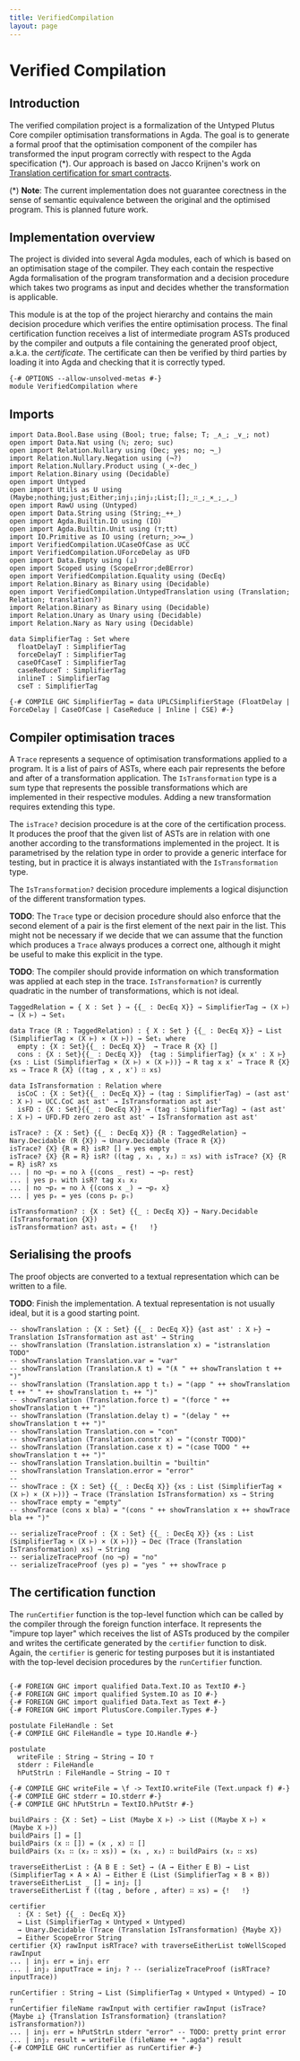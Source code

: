 ```yaml
---
title: VerifiedCompilation
layout: page
---
```

# Verified Compilation

## Introduction

The verified compilation project is a formalization of the Untyped Plutus Core compiler optimisation transformations in Agda.
The goal is to generate a formal proof that the optimisation component of the compiler has transformed the input program correctly
with respect to the Agda specification (*). Our approach is based on Jacco Krijnen's work on
[Translation certification for smart contracts](https://www.sciencedirect.com/science/article/pii/S0167642323001338).


(*) **Note**: The current implementation does not guarantee corectness in the sense of semantic equivalence between
the original and the optimised program. This is planned future work.

## Implementation overview

The project is divided into several Agda modules, each of which is based on an optimisation stage of the compiler.
They each contain the respective Agda formalisation of the program transformation and a decision procedure which takes
two programs as input and decides whether the transformation is applicable.

This module is at the top of the project hierarchy and contains the main decision procedure which verifies the entire optimisation
process. The final certification function receives a list of intermediate program ASTs produced by the compiler and outputs a file
containing the generated proof object, a.k.a. the _certificate_. The certificate can then be verified by third parties by loading
it into Agda and checking that it is correctly typed.

```
{-# OPTIONS --allow-unsolved-metas #-}
module VerifiedCompilation where
```

## Imports

```
import Data.Bool.Base using (Bool; true; false; T; _∧_; _∨_; not)
open import Data.Nat using (ℕ; zero; suc)
open import Relation.Nullary using (Dec; yes; no; ¬_)
import Relation.Nullary.Negation using (¬?)
import Relation.Nullary.Product using (_×-dec_)
import Relation.Binary using (Decidable)
open import Untyped
open import Utils as U using (Maybe;nothing;just;Either;inj₁;inj₂;List;[];_∷_;_×_;_,_)
open import RawU using (Untyped)
open import Data.String using (String;_++_)
open import Agda.Builtin.IO using (IO)
open import Agda.Builtin.Unit using (⊤;tt)
import IO.Primitive as IO using (return;_>>=_)
import VerifiedCompilation.UCaseOfCase as UCC
import VerifiedCompilation.UForceDelay as UFD
open import Data.Empty using (⊥)
open import Scoped using (ScopeError;deBError)
open import VerifiedCompilation.Equality using (DecEq)
import Relation.Binary as Binary using (Decidable)
open import VerifiedCompilation.UntypedTranslation using (Translation; Relation; translation?)
import Relation.Binary as Binary using (Decidable)
import Relation.Unary as Unary using (Decidable)
import Relation.Nary as Nary using (Decidable)

data SimplifierTag : Set where
  floatDelayT : SimplifierTag
  forceDelayT : SimplifierTag
  caseOfCaseT : SimplifierTag
  caseReduceT : SimplifierTag
  inlineT : SimplifierTag
  cseT : SimplifierTag

{-# COMPILE GHC SimplifierTag = data UPLCSimplifierStage (FloatDelay | ForceDelay | CaseOfCase | CaseReduce | Inline | CSE) #-}

```

## Compiler optimisation traces

A `Trace` represents a sequence of optimisation transformations applied to a program. It is a list of pairs of ASTs,
where each pair represents the before and after of a transformation application.
The `IsTransformation` type is a sum type that represents the possible transformations which are implemented in their
respective modules. Adding a new transformation requires extending this type.

The `isTrace?` decision procedure is at the core of the certification process. It produces the proof that the given
list of ASTs are in relation with one another according to the transformations implemented in the project. It is
parametrised by the relation type in order to provide a generic interface for testing, but in practice it is always
instantiated with the `IsTransformation` type.

The `IsTransformation?` decision procedure implements a logical disjunction of the different transformation types.

**TODO**: The `Trace` type or decision procedure should also enforce that the second element of a pair is the first
element of the next pair in the list. This might not be necessary if we decide that we can assume that the function
which produces a `Trace` always produces a correct one, although it might be useful to make this explicit in the type.

**TODO**: The compiler should provide information on which transformation was applied at each step in the trace.
`IsTransformation?` is currently quadratic in the number of transformations, which is not ideal.

```
TaggedRelation = { X : Set } → {{_ : DecEq X}} → SimplifierTag → (X ⊢) → (X ⊢) → Set₁

data Trace (R : TaggedRelation) : { X : Set } {{_ : DecEq X}} → List (SimplifierTag × (X ⊢) × (X ⊢)) → Set₁ where
  empty : {X : Set}{{_ : DecEq X}}  → Trace R {X} []
  cons : {X : Set}{{_ : DecEq X}}  {tag : SimplifierTag} {x x' : X ⊢} {xs : List (SimplifierTag × (X ⊢) × (X ⊢))} → R tag x x' → Trace R {X} xs → Trace R {X} ((tag , x , x') ∷ xs)

data IsTransformation : Relation where
  isCoC : {X : Set}{{_ : DecEq X}} → (tag : SimplifierTag) → (ast ast' : X ⊢) → UCC.CoC ast ast' → IsTransformation ast ast'
  isFD : {X : Set}{{_ : DecEq X}} → (tag : SimplifierTag) → (ast ast' : X ⊢) → UFD.FD zero zero ast ast' → IsTransformation ast ast'

isTrace? : {X : Set} {{_ : DecEq X}} {R : TaggedRelation} → Nary.Decidable (R {X}) → Unary.Decidable (Trace R {X})
isTrace? {X} {R = R} isR? [] = yes empty
isTrace? {X} {R = R} isR? ((tag , x₁ , x₂) ∷ xs) with isTrace? {X} {R = R} isR? xs
... | no ¬pₜ = no λ {(cons _ rest) → ¬pₜ rest}
... | yes pₜ with isR? tag x₁ x₂
... | no ¬pₑ = no λ {(cons x _) → ¬pₑ x}
... | yes pₑ = yes (cons pₑ pₜ)

isTransformation? : {X : Set} {{_ : DecEq X}} → Nary.Decidable (IsTransformation {X})
isTransformation? ast₁ ast₂ = {!   !}

```
## Serialising the proofs

The proof objects are converted to a textual representation which can be written to a file.

**TODO**: Finish the implementation. A textual representation is not usually ideal, but it is a good starting point.

```
-- showTranslation : {X : Set} {{_ : DecEq X}} {ast ast' : X ⊢} → Translation IsTransformation ast ast' → String
-- showTranslation (Translation.istranslation x) = "istranslation TODO"
-- showTranslation Translation.var = "var"
-- showTranslation (Translation.ƛ t) = "(ƛ " ++ showTranslation t ++ ")"
-- showTranslation (Translation.app t t₁) = "(app " ++ showTranslation t ++ " " ++ showTranslation t₁ ++ ")"
-- showTranslation (Translation.force t) = "(force " ++ showTranslation t ++ ")"
-- showTranslation (Translation.delay t) = "(delay " ++ showTranslation t ++ ")"
-- showTranslation Translation.con = "con"
-- showTranslation (Translation.constr x) = "(constr TODO)"
-- showTranslation (Translation.case x t) = "(case TODO " ++ showTranslation t ++ ")"
-- showTranslation Translation.builtin = "builtin"
-- showTranslation Translation.error = "error"
-- 
-- showTrace : {X : Set} {{_ : DecEq X}} {xs : List (SimplifierTag × (X ⊢) × (X ⊢))} → Trace (Translation IsTransformation) xs → String
-- showTrace empty = "empty"
-- showTrace (cons x bla) = "(cons " ++ showTranslation x ++ showTrace bla ++ ")"

-- serializeTraceProof : {X : Set} {{_ : DecEq X}} {xs : List (SimplifierTag × (X ⊢) × (X ⊢))} → Dec (Trace (Translation IsTransformation) xs) → String
-- serializeTraceProof (no ¬p) = "no"
-- serializeTraceProof (yes p) = "yes " ++ showTrace p

```

## The certification function

The `runCertifier` function is the top-level function which can be called by the compiler through the foreign function interface.
It represents the "impure top layer" which receives the list of ASTs produced by the compiler and writes the certificate
generated by the `certifier` function to disk. Again, the `certifier` is generic for testing purposes but it is instantiated
with the top-level decision procedures by the `runCertifier` function.

```

{-# FOREIGN GHC import qualified Data.Text.IO as TextIO #-}
{-# FOREIGN GHC import qualified System.IO as IO #-}
{-# FOREIGN GHC import qualified Data.Text as Text #-}
{-# FOREIGN GHC import PlutusCore.Compiler.Types #-}

postulate FileHandle : Set
{-# COMPILE GHC FileHandle = type IO.Handle #-}

postulate
  writeFile : String → String → IO ⊤
  stderr : FileHandle
  hPutStrLn : FileHandle → String → IO ⊤

{-# COMPILE GHC writeFile = \f -> TextIO.writeFile (Text.unpack f) #-}
{-# COMPILE GHC stderr = IO.stderr #-}
{-# COMPILE GHC hPutStrLn = TextIO.hPutStr #-}

buildPairs : {X : Set} → List (Maybe X ⊢) -> List ((Maybe X ⊢) × (Maybe X ⊢))
buildPairs [] = []
buildPairs (x ∷ []) = (x , x) ∷ []
buildPairs (x₁ ∷ (x₂ ∷ xs)) = (x₁ , x₂) ∷ buildPairs (x₂ ∷ xs)

traverseEitherList : {A B E : Set} → (A → Either E B) → List (SimplifierTag × A × A) → Either E (List (SimplifierTag × B × B))
traverseEitherList _ [] = inj₂ []
traverseEitherList f ((tag , before , after) ∷ xs) = {!   !}

certifier
  : {X : Set} {{_ : DecEq X}}
  → List (SimplifierTag × Untyped × Untyped)
  → Unary.Decidable (Trace (Translation IsTransformation) {Maybe X})
  → Either ScopeError String
certifier {X} rawInput isRTrace? with traverseEitherList toWellScoped rawInput
... | inj₁ err = inj₁ err
... | inj₂ inputTrace = inj₂ ? -- (serializeTraceProof (isRTrace? inputTrace))

runCertifier : String → List (SimplifierTag × Untyped × Untyped) → IO ⊤
runCertifier fileName rawInput with certifier rawInput (isTrace? {Maybe ⊥} {Translation IsTransformation} (translation? isTransformation?))
... | inj₁ err = hPutStrLn stderr "error" -- TODO: pretty print error
... | inj₂ result = writeFile (fileName ++ ".agda") result
{-# COMPILE GHC runCertifier as runCertifier #-}
